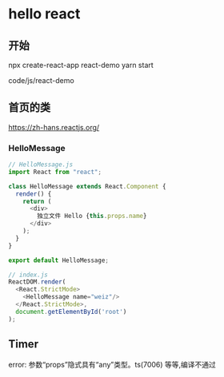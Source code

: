 # hello react

## 开始

npx create-react-app react-demo
yarn start

code/js/react-demo

## 首页的类

<https://zh-hans.reactjs.org/>

### HelloMessage

```Typescript
// HelloMessage.js
import React from "react";

class HelloMessage extends React.Component {
  render() {
    return (
      <div>
        独立文件 Hello {this.props.name}
      </div>
    );
  }
}

export default HelloMessage;

// index.js
ReactDOM.render(
  <React.StrictMode>
    <HelloMessage name="weiz"/>
  </React.StrictMode>,
  document.getElementById('root')
);
```

## Timer

error: 参数“props”隐式具有“any”类型。ts(7006) 等等,编译不通过
